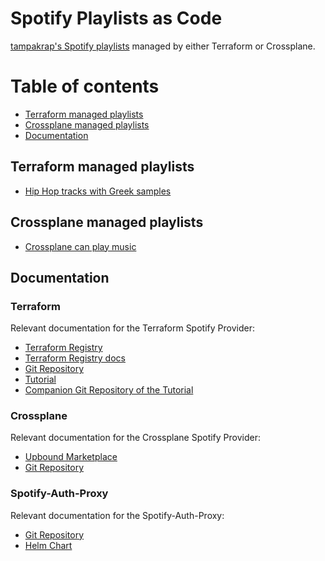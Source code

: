 # Spotify Playlists as Code <!-- omit in toc -->

[tampakrap's Spotify playlists](https://open.spotify.com/user/tampakrap)
managed by either Terraform or Crossplane.

# Table of contents
- [Terraform managed playlists](#terraform-managed-playlists)
- [Crossplane managed playlists](#crossplane-managed-playlists)
- [Documentation](#documentation)

## Terraform managed playlists

- [Hip Hop tracks with Greek samples](https://open.spotify.com/playlist/6QI43qLTCGA5QjiB98KpEF)

## Crossplane managed playlists

- [Crossplane can play music](https://open.spotify.com/playlist/3HXwBJSvBPHnWHQZ3z0o3b)

## Documentation

### Terraform

Relevant documentation for the Terraform Spotify Provider:
- [Terraform Registry](https://registry.terraform.io/providers/conradludgate/spotify)
- [Terraform Registry docs](https://registry.terraform.io/providers/conradludgate/spotify/latest/docs)
- [Git Repository](https://github.com/conradludgate/terraform-provider-spotify)
- [Tutorial](https://developer.hashicorp.com/terraform/tutorials/community-providers/spotify-playlist)
- [Companion Git Repository of the Tutorial](https://github.com/hashicorp/learn-terraform-spotify)

### Crossplane

Relevant documentation for the Crossplane Spotify Provider:
- [Upbound Marketplace](https://marketplace.upbound.io/providers/crossplane-contrib/provider-spotify)
- [Git Repository](https://github.com/crossplane-contrib/provider-spotify)

### Spotify-Auth-Proxy

Relevant documentation for the Spotify-Auth-Proxy:
- [Git Repository](https://github.com/conradludgate/terraform-provider-spotify/tree/main/spotify_auth_proxy)
- [Helm Chart](https://github.com/tampakrap/helm-charts/tree/main/charts/spotify-auth-proxy)
